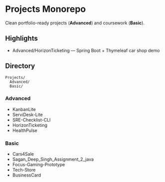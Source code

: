 # Projects Monorepo

Clean portfolio-ready projects (**Advanced**) and coursework (**Basic**).

## Highlights
- Advanced/HorizonTicketing — Spring Boot + Thymeleaf car shop demo

## Directory
```
Projects/
  Advanced/
  Basic/
```

### Advanced
- KanbanLite
- ServiDesk-Lite
- SRE-Checklist-CLI
- HorizonTicketing
- HealthPulse

### Basic
- Cars4Sale
- Sagan_Deep_Singh_Assignment_2_java
- Focus-Gaming-Prototype
- Tech-Store
- BusinessCard
